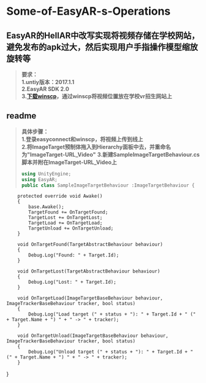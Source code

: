 # Some-of-EasyAR-s-Operations
## EasyAR的HellAR中改写实现将视频存储在学校网站，避免发布的apk过大，然后实现用户手指操作模型缩放旋转等  
>**要求：**  
>**1.untiy版本：2017.1.1**  
>**2.EasyAR SDK 2.0**  
>**3.[下载winscp](https://winscp.net/eng/docs/lang:chs)，通过winscp将视频位置放在学校vr招生网站上**

## readme  
>**具体步骤：**  
>**1.登录easyconnect和winscp，将视频上传到线上**  
>**2.将ImageTarget预制体拖入到Hierarchy面板中去，并重命名为"ImageTarget-URL_Video"**
>**3.新建SampleImageTargetBehaviour.cs脚本并附在ImageTarget-URL_Video上**  
>```SampleImageTargetBehaviour.cs
>using UnityEngine;
>using EasyAR;
>public class SampleImageTargetBehaviour :ImageTargetBehaviour {
        protected override void Awake()
        {
            base.Awake();
            TargetFound += OnTargetFound;
            TargetLost += OnTargetLost;
            TargetLoad += OnTargetLoad;
            TargetUnload += OnTargetUnload;
        }
 
        void OnTargetFound(TargetAbstractBehaviour behaviour)
        {
            Debug.Log("Found: " + Target.Id);
        }
 
        void OnTargetLost(TargetAbstractBehaviour behaviour)
        {
            Debug.Log("Lost: " + Target.Id);
        }
 
        void OnTargetLoad(ImageTargetBaseBehaviour behaviour, ImageTrackerBaseBehaviour tracker, bool status)
        {
            Debug.Log("Load target (" + status + "): " + Target.Id + " (" + Target.Name + ") " + " -> " + tracker);
        }
 
        void OnTargetUnload(ImageTargetBaseBehaviour behaviour, ImageTrackerBaseBehaviour tracker, bool status)
        {
            Debug.Log("Unload target (" + status + "): " + Target.Id + " (" + Target.Name + ") " + " -> " + tracker);
        }
}
```

